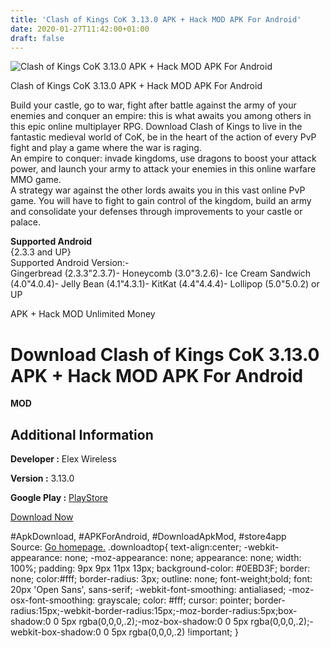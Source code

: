 ```yaml
---
title: 'Clash of Kings CoK 3.13.0 APK + Hack MOD APK For Android'
date: 2020-01-27T11:42:00+01:00
draft: false
---
```


![Clash of Kings CoK 3.13.0 APK + Hack MOD APK For Android](https://i1.wp.com/apkhome.net/wp-content/uploads/2017/12/Clash-of-Kings-CoK-3.13.0.png "Clash of Kings CoK 3.13.0 APK + Hack MOD APK For Android")

  

Clash of Kings CoK 3.13.0 APK + Hack MOD APK For Android

Build your castle, go to war, fight after battle against the army of your enemies and conquer an empire: this is what awaits you among others in this epic online multiplayer RPG. Download Clash of Kings to live in the fantastic medieval world of CoK, be in the heart of the action of every PvP fight and play a game where the war is raging.  
An empire to conquer: invade kingdoms, use dragons to boost your attack power, and launch your army to attack your enemies in this online warfare MMO game.  
A strategy war against the other lords awaits you in this vast online PvP game. You will have to fight to gain control of the kingdom, build an army and consolidate your defenses through improvements to your castle or palace.

**Supported Android**  
{2.3.3 and UP}  
Supported Android Version:-  
Gingerbread (2.3.3"2.3.7)- Honeycomb (3.0"3.2.6)- Ice Cream Sandwich (4.0"4.0.4)- Jelly Bean (4.1"4.3.1)- KitKat (4.4"4.4.4)- Lollipop (5.0"5.0.2) or UP

APK + Hack MOD Unlimited Money

Download Clash of Kings CoK 3.13.0 APK + Hack MOD APK For Android
=================================================================

**MOD**

Additional Information
----------------------

**Developer :** Elex Wireless

**Version :** 3.13.0

**Google Play :** [PlayStore](https://play.google.com/store/apps/details?id=com.hcg.cok.gp)

  

[Download Now](https://store4app.co/post/clash-of-kings-cok-3-13-0-apk-hack-mod-apk-for-android_1573671474)

  
#ApkDownload, #APKForAndroid, #DownloadApkMod, #store4app  
Source: [Go homepage.](https://store4app.co/post/clash-of-kings-cok-3-13-0-apk-hack-mod-apk-for-android_1573671474) .downloadtop{ text-align:center; -webkit-appearance: none; -moz-appearance: none; appearance: none; width: 100%; padding: 9px 9px 11px 13px; background-color: #0EBD3F; border: none; color:#fff; border-radius: 3px; outline: none; font-weight;bold; font: 20px 'Open Sans', sans-serif; -webkit-font-smoothing: antialiased; -moz-osx-font-smoothing: grayscale; color: #fff; cursor: pointer; border-radius:15px;-webkit-border-radius:15px;-moz-border-radius:5px;box-shadow:0 0 5px rgba(0,0,0,.2);-moz-box-shadow:0 0 5px rgba(0,0,0,.2);-webkit-box-shadow:0 0 5px rgba(0,0,0,.2) !important; }